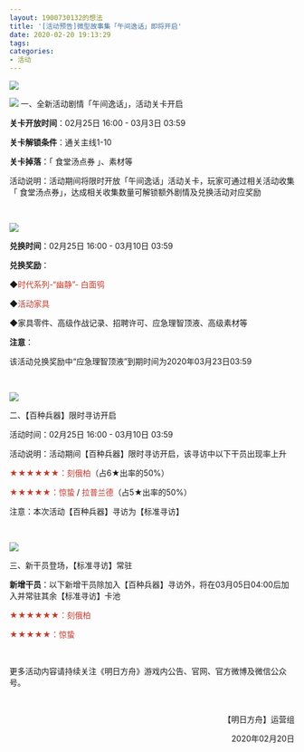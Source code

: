 ```yaml
---
layout: 1900730132的想法
title: '[活动预告]微型故事集「午间逸话」即将开启'
date: 2020-02-20 19:13:29
tags:
categories: 
- 活动
---
```

![](https://ak.hypergryph.com/upload/images/20200220/b2c5bafcf0737b07ea6ced3ddf9536d1.jpg "")
<!--more-->
![](https://ak.hypergryph.com/upload/images/20200220/b2c5bafcf0737b07ea6ced3ddf9536d1.jpg "")
一、全新活动剧情「午间逸话」，活动关卡开启

**关卡开放时间**：02月25日 16:00 - 03月3日 03:59

**关卡解锁条件**：通关主线1-10

**关卡掉落**：「 食堂汤点券 」、素材等

活动说明：活动期间将限时开放「午间逸话」活动关卡，玩家可通过相关活动收集「 食堂汤点券」，达成相关收集数量可解锁额外剧情及兑换活动对应奖励

&nbsp;

![](https://ak.hypergryph.com/upload/images/20200220/799e12ccf412f33345e27bcb46d52dbe.jpg "")

**兑换时间**：02月25日 16:00 - 03月10日 03:59

**兑换奖励**：

◆<font color=#C0392B >时代系列-“幽静”- 白面鸮</font>

◆<font color=#C0392B >活动家具</font>

◆家具零件、高级作战记录、招聘许可、应急理智顶液、高级素材等

**注意**：

该活动兑换奖励中“应急理智顶液”到期时间为2020年03月23日03:59

&nbsp;

![](https://ak.hypergryph.com/upload/images/20200220/5db5e6dbb6d571eb7db294b1ccad8e46.jpg "")

二、【百种兵器】限时寻访开启

活动时间：02月25日 16:00 - 03月10日 03:59

活动说明：活动期间【百种兵器】限时寻访开启，该寻访中以下干员出现率上升

<font color=#C0392B >★★★★★★：刻俄柏</font>（占6★出率的50%）

<font color=#C0392B >★★★★★：惊蛰</font> / <font color=#C0392B >拉普兰德</font>（占5★出率的50%）

注意：本次活动【百种兵器】寻访为【标准寻访】

&nbsp;

![](https://ak.hypergryph.com/upload/images/20200220/2fe795b87fbebaa59d760be6d4987d84.jpg "")

三、新干员登场，【标准寻访】常驻

**新增干员**：以下新增干员除加入【百种兵器】寻访外，将在03月05日04:00后加入并常驻其余【标准寻访】卡池

<font color=#C0392B >★★★★★★：刻俄柏</font>

<font color=#C0392B >★★★★★：惊蛰</font>

&nbsp;

更多活动内容请持续关注《明日方舟》游戏内公告、官网、官方微博及微信公众号。

&nbsp;

<p align="right">【明日方舟】运营组</p>

<p align="right">2020年02月20日</p>